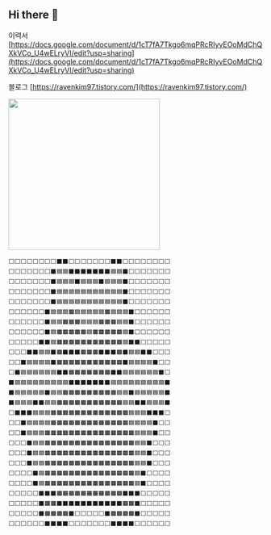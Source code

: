 ## Hi there 👋


이력서
[https://docs.google.com/document/d/1cT7fA7Tkgo6mqPRcRIyvEOoMdChQXkVCo_U4wELryVI/edit?usp=sharing](https://docs.google.com/document/d/1cT7fA7Tkgo6mqPRcRIyvEOoMdChQXkVCo_U4wELryVI/edit?usp=sharing)


블로그
[https://ravenkim97.tistory.com/](https://ravenkim97.tistory.com/)



<!--
**ravenkim/ravenkim** is a ✨ _special_ ✨ repository because its `README.md` (this file) appears on your GitHub profile.

Here are some ideas to get you started:

- 🔭 I’m currently working on ...
- 🌱 I’m currently learning ...
- 👯 I’m looking to collaborate on ...
- 🤔 I’m looking for help with ...
- 💬 Ask me about ...
- 📫 How to reach me: ...
- 😄 Pronouns: ...
- ⚡ Fun fact: ...
-->


<a href="https://github.com/devxb/gitanimals">
<img
  src="https://render.gitanimals.org/farms/ravenkim"
  width="300"
  height="300"
/>
</a>






















```
⬜⬜⬜⬜⬜⬜⬜⬜⬛⬛⬜⬜⬜⬜⬜⬜⬜⬛⬛⬜⬜⬜⬜⬜⬜⬜⬜
⬜⬜⬜⬜⬜⬜⬜⬛🟦🟦⬛⬛⬛⬛⬛⬛⬛🟦🟦⬛⬜⬜⬜⬜⬜⬜⬜
⬜⬜⬜⬜⬜⬜⬜⬛🟦🟦🟦⬛🟦🟦🟦⬛🟦🟦🟦⬛⬜⬜⬜⬜⬜⬜⬜
⬜⬜⬜⬜⬜⬜⬜⬛🟦🟦🟦🟦🟦🟦🟦🟦🟦🟦🟦⬛⬜⬜⬜⬜⬜⬜⬜
⬜⬜⬜⬜⬜⬜⬜⬛🟦🟦🟦🟦🟦🟦🟦🟦🟦🟦🟦⬛⬜⬜⬜⬜⬜⬜⬜
⬜⬜⬜⬜⬜⬜⬛🟦🟦🟦🟫🟦🟦🟦🟦🟦🟫🟦🟦🟦⬛⬜⬜⬜⬜⬜⬜
⬜⬜⬜⬜⬜⬜⬛🟦🟦🟫🟫🟫🟦🟦🟦🟫🟫🟫🟦🟦⬛⬜⬜⬜⬜⬜⬜
⬜⬜⬜⬜⬜⬜⬛🟦🟫🟫🟫🟫🟫🟦🟫🟫🟫🟫🟫🟦⬛⬜⬜⬜⬜⬜⬜
⬜⬜⬜⬜⬜⬛⬛🟦🟫🟫🟫🟫🟫🟫🟫🟫🟫🟫🟫🟦⬛⬛⬜⬜⬜⬜⬜
⬜⬜⬜⬛⬛🟦🟦⬛🟫⬛⬛⬛🟫🟫🟫⬛⬛⬛🟫⬛🟦🟦⬛⬛⬜⬜⬜
⬜⬜⬛🟦🟦🟦🟦⬛🟫🟫🟫🟫🟫🟫🟫🟫🟫🟫🟫⬛🟦🟦🟦🟦⬛⬜⬜
⬜⬛🟦🟦🟦🟦🟦🟦⬛⬛🟫🟫🟫🟫🟫🟫🟫⬛⬛🟦🟦🟦🟦🟦🟦⬛⬜
⬛🟦🟦🟦🟦🟦🟦🟦🟦🟦⬛⬛⬛⬛⬛⬛⬛🟦🟦🟦🟦🟦🟦🟦🟦🟦⬛
⬛🟦🟦🟦🟦🟦⬛🟦🟦🟫🟫🟫🟫🟫🟫🟫🟫🟫🟦🟦⬛🟦🟦🟦🟦🟦⬛
⬛🟦🟦🟦⬛⬛🟦🟦🟫🟫🟫🟫🟫🟫🟫🟫🟫🟫🟫🟦🟦⬛⬛🟦🟦🟦⬛
⬜⬛⬛⬛🟦🟦🟦🟫🟫🟫🟫🟫🟫🟫🟫🟫🟫🟫🟫🟫🟦🟦🟦⬛⬛⬛⬜
⬜⬜⬛🟦🟦🟦🟦🟫🟫🟫🟫🟫🟫🟫🟫🟫🟫🟫🟫🟫🟦🟦🟦🟦⬛⬜⬜
⬜⬜⬛🟦🟦🟦🟫🟫🟫🟫🟫🟫🟫🟫🟫🟫🟫🟫🟫🟫🟫🟦🟦🟦⬛⬜⬜
⬜⬜⬜⬛🟦🟦🟫🟫🟫🟫🟫🟫🟫🟫🟫🟫🟫🟫🟫🟫🟫🟦🟦⬛⬜⬜⬜
⬜⬜⬜⬛🟦🟦🟫🟫🟫🟫🟫🟫🟫🟫🟫🟫🟫🟫🟫🟫🟫🟦🟦⬛⬜⬜⬜
⬜⬜⬜⬛🟦🟦🟫🟫🟫🟫🟫🟫🟫🟫🟫🟫🟫🟫🟫🟫🟫🟦🟦⬛⬜⬜⬜
⬜⬜⬜⬜⬛🟦🟫🟫🟫🟫🟫🟫🟫🟫🟫🟫🟫🟫🟫🟫🟫🟦⬛⬜⬜⬜⬜
⬜⬜⬜⬜⬛🟦🟫🟫🟫🟫🟫🟫🟫🟫🟫🟫🟫🟫🟫🟫🟫🟦⬛⬜⬜⬜⬜
⬜⬜⬜⬜⬜⬛⬛⬛🟫🟫🟫🟫🟫🟫🟫🟫🟫🟫🟫⬛⬛⬛⬜⬜⬜⬜⬜
⬜⬜⬜⬜⬜⬛🟫🟫⬛⬛⬛⬛⬛⬛⬛⬛⬛⬛⬛🟫🟫⬛⬜⬜⬜⬜⬜
⬜⬜⬜⬜⬜⬛🟫🟫🟫🟫⬛⬜⬜⬜⬜⬜⬛🟫🟫🟫🟫⬛⬜⬜⬜⬜⬜
⬜⬜⬜⬜⬜⬜⬛⬛⬛⬛⬜⬜⬜⬜⬜⬜⬜⬛⬛⬛⬛⬜⬜⬜⬜⬜⬜

```
